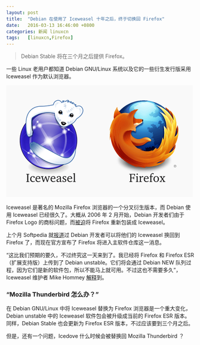 ```yaml
---
layout: post
title:	"Debian 在使用了 Iceweasel 十年之后，终于切换回 Firefox"
date:	2016-03-13 16:46:00 +0800 
categories:	新闻 linuxcn 
tags:	[linuxcn,Firefox]
---
```




> 
> Debian Stable 将在三个月之后提供 Firefox。
> 
> 
> 


一些 Linux 老用户都知道 Debian GNU/Linux 系统以及它的一些衍生发行版采用 Iceweasel 作为默认浏览器。


![](/Asserts/Images/album/201603/13/164554tf0ve4s0re0whvq0.png)


Iceweasel 是著名的 Mozilla Firefox 浏览器的一个分叉衍生版本，而 Debian 使用 Iceweasel 已经很久了。大概从 2006 年 2 月开始，Debian 开发者们由于 Firefox Logo 的商标问题，而[被迫](https://bugs.debian.org/cgi-bin/bugreport.cgi?bug=354622)将 Firefox 重新包装成 Iceweasel。


上个月 Softpedia 就[报道](http://news.softpedia.com/news/debian-finally-switches-iceweasel-name-back-to-firefox-500966.shtml)过 Debian 开发者可以将他们的 Iceweasel 换回到 Firefox 了，而现在官方宣布了 Firefox 将进入主软件仓库这一消息。


“这比我们预期的要久，不过终究这一天来到了。我已经将 Firefox 和 Firefox ESR （扩展支持版）上传到了 Debian unstable。它们将会通过 Debian NEW 队列过程，因为它们是新的软件包，所以不能马上就可用。不过这也不需要多久”，Iceweasel 维护者 Mike Hommey [解释](https://glandium.org/blog/?p=3622)到。


### “Mozilla Thunderbird 怎么办？”


在 Debian GNU/Linux 中将 Iceweasel 替换为 Firefox 浏览器是一个重大变化，Debian unstable 中的 Iceweasel 软件包会被升级成当前的 Firefox ESR 版本。同样，Debian Stable 也会更新为 Firefox ESR 版本，不过应该要到三个月之后。


但是，还有一个问题，Icedove 什么时候会被替换回 Mozilla Thunderbird ？
